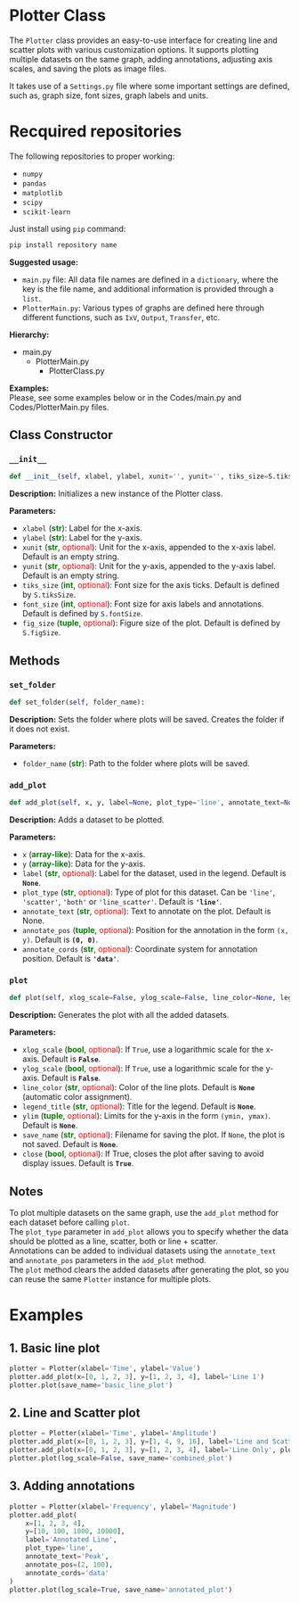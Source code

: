 # Plotter Class

The `Plotter` class provides an easy-to-use interface for creating line and scatter plots with various customization options. It supports plotting multiple datasets on the same graph, adding annotations, adjusting axis scales, and saving the plots as image files.

It takes use of a `Settings.py` file where some important settings are defined, such as, graph size, font sizes, graph labels and units.

# Recquired repositories

The following repositories to proper working:
- `numpy`
- `pandas`
- `matplotlib`
- `scipy`
- `scikit-learn`

Just install using `pip` command:
```python
pip install repository name
```

**Suggested usage:**
- `main.py` file: All data file names are defined in a `dictionary`, where the key is the file name, and additional information is provided through a `list`.
- `PlotterMain.py`: Various types of graphs are defined here through different functions, such as `IxV`, `Output`, `Transfer`, etc.
  
**Hierarchy:**
- main.py
    - PlotterMain.py
        - PlotterClass.py
          
**Examples:**</br>
Please, see some examples below or in the Codes/main.py and Codes/PlotterMain.py files.

## Class Constructor

### `__init__`

```python
def __init__(self, xlabel, ylabel, xunit='', yunit='', tiks_size=S.tiksSize, font_size=S.fontSize, fig_size=S.figSize):
```

**Description:** Initializes a new instance of the Plotter class.

**Parameters:**
- `xlabel` (<span style="color:green;">**str**</span>): Label for the x-axis.</br>
- `ylabel` (<span style="color:green">**str**</span>): Label for the y-axis.</br>
- `xunit` (<span style="color:green">**str**</span>, <span style="color:red">optional</span>): Unit for the x-axis, appended to the x-axis label. Default is an empty string.</br>
- `yunit` (<span style="color:green">**str**</span>, <span style="color:red">optional</span>): Unit for the y-axis, appended to the y-axis label. Default is an empty string.</br>
- `tiks_size` (<span style="color:green">**int**</span>, <span style="color:red">optional</span>): Font size for the axis ticks. Default is defined by `S.tiksSize`.</br>
- `font_size` (<span style="color:green">**int**</span>, <span style="color:red">optional</span>): Font size for axis labels and annotations. Default is defined by `S.fontSize`.</br>
- `fig_size` (<span style="color:green">**tuple**</span>, <span style="color:red">optional</span>): Figure size of the plot. Default is defined by `S.figSize`.

## Methods

### `set_folder`

```python
def set_folder(self, folder_name):
```

**Description:** Sets the folder where plots will be saved. Creates the folder if it does not exist.

**Parameters:**
- `folder_name` (<span style="color:green">**str**</span>): Path to the folder where plots will be saved.

### `add_plot`

```python
def add_plot(self, x, y, label=None, plot_type='line', annotate_text=None, annotate_pos=(0,0), annotate_cords='data'):
```

**Description:** Adds a dataset to be plotted.

**Parameters:**
- `x` (<span style="color:green">**array-like**</span>): Data for the x-axis.
- `y` (<span style="color:green">**array-like**</span>): Data for the y-axis.
- `label` (<span style="color:green">**str**</span>, <span style="color:red">optional</span>): Label for the dataset, used in the legend. Default is **`None`**.
- `plot_type` (<span style="color:green">**str**</span>, <span style="color:red">optional</span>): Type of plot for this dataset. Can be `'line'`, `'scatter'`,  `'both'` or `'line_scatter'`. Default is **`'line'`**.
- `annotate_text` (<span style="color:green">**str**</span>, <span style="color:red">optional</span>): Text to annotate on the plot. Default is None.
- `annotate_pos` (<span style="color:green">**tuple**</span>, <span style="color:red">optional</span>): Position for the annotation in the form `(x, y)`. Default is **`(0, 0)`**.
- `annotate_cords` (<span style="color:green">**str**</span>, <span style="color:red">optional</span>): Coordinate system for annotation position. Default is **`'data'`**.

### `plot`

```python
def plot(self, xlog_scale=False, ylog_scale=False, line_color=None, legend_title=None, ylim=None, save_name=None, close=True):
```

**Description:** Generates the plot with all the added datasets.

**Parameters:**
- `xlog_scale` (<span style="color:green">**bool**</span>, <span style="color:red">optional</span>): If `True`, use a logarithmic scale for the x-axis. Default is **`False`**.
- `ylog_scale` (<span style="color:green">**bool**</span>, <span style="color:red">optional</span>): If `True`, use a logarithmic scale for the y-axis. Default is **`False`**.
- `line_color` (<span style="color:green">**str**</span>, <span style="color:red">optional</span>): Color of the line plots. Default is **`None`** (automatic color assignment).
- `legend_title` (<span style="color:green">**str**</span>, <span style="color:red">optional</span>): Title for the legend. Default is **`None`**.
- `ylim` (<span style="color:green">**tuple**</span>, <span style="color:red">optional</span>): Limits for the y-axis in the form `(ymin, ymax)`. Default is **`None`**.
- `save_name` (<span style="color:green">**str**</span>, <span style="color:red">optional</span>): Filename for saving the plot. If `None`, the plot is not saved. Default is **`None`**.
- `close` (<span style="color:green">**bool**</span>, <span style="color:red">optional</span>): If True, closes the plot after saving to avoid display issues. Default is **`True`**.


## Notes
To plot multiple datasets on the same graph, use the `add_plot` method for each dataset before calling `plot`.</br>
The `plot_type` parameter in `add_plot` allows you to specify whether the data should be plotted as a line, scatter, both or line + scatter.</br>
Annotations can be added to individual datasets using the `annotate_text` and `annotate_pos` parameters in the `add_plot` method.</br>
The `plot` method clears the added datasets after generating the plot, so you can reuse the same `Plotter` instance for multiple plots.</br>

# Examples

## 1. Basic line plot

```Python
plotter = Plotter(xlabel='Time', ylabel='Value')
plotter.add_plot(x=[0, 1, 2, 3], y=[1, 2, 3, 4], label='Line 1')
plotter.plot(save_name='basic_line_plot')
```

## 2. Line and Scatter plot
```Python
plotter = Plotter(xlabel='Time', ylabel='Amplitude')
plotter.add_plot(x=[0, 1, 2, 3], y=[1, 4, 9, 16], label='Line and Scatter', plot_type='both')
plotter.add_plot(x=[0, 1, 2, 3], y=[1, 2, 3, 4], label='Line Only', plot_type='line')
plotter.plot(log_scale=False, save_name='combined_plot')
```

## 3. Adding annotations
```Python
plotter = Plotter(xlabel='Frequency', ylabel='Magnitude')
plotter.add_plot(
    x=[1, 2, 3, 4], 
    y=[10, 100, 1000, 10000], 
    label='Annotated Line', 
    plot_type='line', 
    annotate_text='Peak', 
    annotate_pos=(2, 100), 
    annotate_cords='data'
)
plotter.plot(log_scale=True, save_name='annotated_plot')
```
